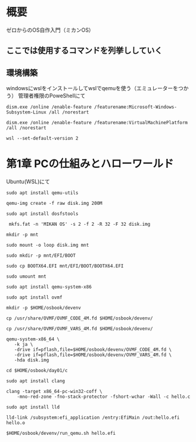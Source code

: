 # 概要
ゼロからのOS自作入門（ミカンOS）

ここでは使用するコマンドを列挙ししていく
---
## 環境構築
windowsにwslをインストールしてwslでqemuを使う（エミュレーターをつかう）
管理者権限のPoweShellにて
```
dism.exe /online /enable-feature /featurename:Microsoft-Windows-Subsystem-Linux /all /norestart
```
```
dism.exe /online /enable-feature /featurename:VirtualMachinePlatform /all /norestart
```
```
wsl --set-default-version 2
```

# 第1章 PCの仕組みとハローワールド
Ubuntu(WSL)にて
```
sudo apt install qemu-utils
```
```
qemu-img create -f raw disk.img 200M
```
```
sudo apt install dosfstools
```
```
 mkfs.fat -n 'MIKAN OS' -s 2 -f 2 -R 32 -F 32 disk.img
 ```
 ```
 mkdir -p mnt
 ```
 ```
 sudo mount -o loop disk.img mnt
 ```
 ```
 sudo mkdir -p mnt/EFI/BOOT
 ```
 ```
 sudo cp BOOTX64.EFI mnt/EFI/BOOT/BOOTX64.EFI
 ```
 ```
 sudo umount mnt
 ```
 ```
 sudo apt install qemu-system-x86
 ```
 ```
 sudo apt install ovmf
 ```
 ```
 mkdir -p $HOME/osbook/devenv
 ```
 ```
 cp /usr/share/OVMF/OVMF_CODE_4M.fd $HOME/osbook/devenv/
 ```
 ```
 cp /usr/share/OVMF/OVMF_VARS_4M.fd $HOME/osbook/devenv/
 ```
 ```
 qemu-system-x86_64 \
    -k ja \
    -drive if=pflash,file=$HOME/osbook/devenv/OVMF_CODE_4M.fd \
    -drive if=pflash,file=$HOME/osbook/devenv/OVMF_VARS_4M.fd \
    -hda disk.img
```
```
cd $HOME/osbook/day01/c
```
```
sudo apt install clang
```
```
clang -target x86_64-pc-win32-coff \
    -mno-red-zone -fno-stack-protector -fshort-wchar -Wall -c hello.c
```
```
sudo apt install lld
```
```
lld-link /subsystem:efi_application /entry:EfiMain /out:hello.efi hello.o
```
```
$HOME/osbook/devenv/run_qemu.sh hello.efi
```